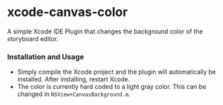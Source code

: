 xcode-canvas-color
===============

A simple Xcode IDE Plugin that changes the background color of the storyboard editor.

### Installation and Usage

- Simply compile the Xcode project and the plugin will automatically be installed. After installing, restart Xcode.
- The color is currently hard coded to a light gray color. This can be changed in `NSView+CanvasBackground.m`.
